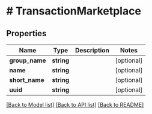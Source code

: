 # # TransactionMarketplace

## Properties

Name | Type | Description | Notes
------------ | ------------- | ------------- | -------------
**group_name** | **string** |  | [optional]
**name** | **string** |  | [optional]
**short_name** | **string** |  | [optional]
**uuid** | **string** |  | [optional]

[[Back to Model list]](../../README.md#models) [[Back to API list]](../../README.md#endpoints) [[Back to README]](../../README.md)
